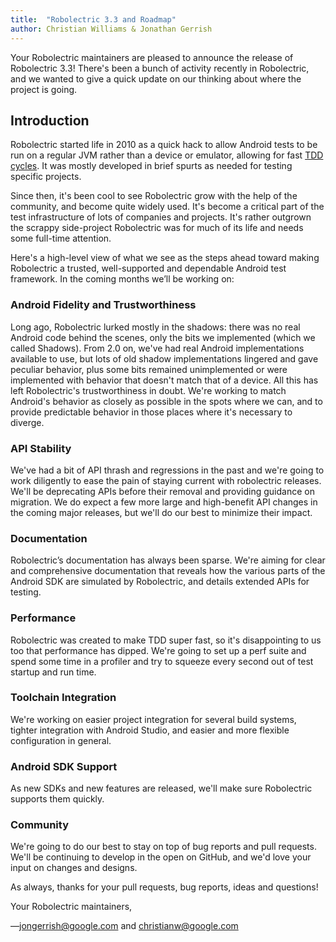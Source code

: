 ```yaml
---
title:  "Robolectric 3.3 and Roadmap"
author: Christian Williams & Jonathan Gerrish
---
```


Your Robolectric maintainers are pleased to announce the release of Robolectric 3.3! There's been a bunch of activity recently in Robolectric, and we wanted to give a quick update on our thinking about where the project is going.

## Introduction

Robolectric started life in 2010 as a quick hack to allow Android tests to be run on a regular JVM rather than a device or emulator, allowing for fast [TDD cycles](https://en.wikipedia.org/wiki/Test-driven_development#Test-driven_development_cycle). It was mostly developed in brief spurts as needed for testing specific projects.

Since then, it's been cool to see Robolectric grow with the help of the community, and become quite widely used. It's become a critical part of the test infrastructure of lots of companies and projects. It's rather outgrown the scrappy side-project Robolectric was for much of its life and needs some full-time attention.

Here's a high-level view of what we see as the steps ahead toward making Robolectric a trusted, well-supported and dependable Android test framework. In the coming months we’ll be working on:

### Android Fidelity and Trustworthiness
Long ago, Robolectric lurked mostly in the shadows: there was no real Android code behind the scenes, only the bits we implemented (which we called Shadows). From 2.0 on, we've had real Android implementations available to use, but lots of old shadow implementations lingered and gave peculiar behavior, plus some bits remained unimplemented or were implemented with behavior that doesn't match that of a device. All this has left Robolectric's trustworthiness in doubt. We're working to match Android's behavior as closely as possible in the spots where we can, and to provide predictable behavior in those places where it's necessary to diverge.

### API Stability
We've had a bit of API thrash and regressions in the past and we're going to work diligently to ease the pain of staying current with robolectric releases. We'll be deprecating APIs before their removal and providing guidance on migration. We do expect a few more large and high-benefit API changes in the coming major releases, but we'll do our best to minimize their impact.

### Documentation
Robolectric’s documentation has always been sparse. We're aiming for clear and comprehensive documentation that reveals how the various parts of the Android SDK are simulated by Robolectric, and details extended APIs for testing.

### Performance
Robolectric was created to make TDD super fast, so it's disappointing to us too that performance has dipped. We're going to set up a perf suite and spend some time in a profiler and try to squeeze every second out of test startup and run time.

### Toolchain Integration
We're working on easier project integration for several build systems, tighter integration with Android Studio, and easier and more flexible configuration in general.

### Android SDK Support
As new SDKs and new features are released, we'll make sure Robolectric supports them quickly.

### Community
We're going to do our best to stay on top of bug reports and pull requests. We'll be continuing to develop in the open on GitHub, and we'd love your input on changes and designs.

As always, thanks for your pull requests, bug reports, ideas and questions!

Your Robolectric maintainers,

&mdash;jongerrish@google.com and christianw@google.com